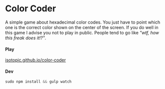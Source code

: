 # Color Coder

A simple game about hexadecimal color codes. You just have to point which one is the correct color shown on the center of the screen. If you do well in this game I advise you not to play in public. People tend to go like _"wtf, how this freak does it!?"_.

#### Play
[isotopic.github.io/color-coder](http://isotopic.github.io/color-coder/)

#### Dev

```php
sudo npm install && gulp watch
```
